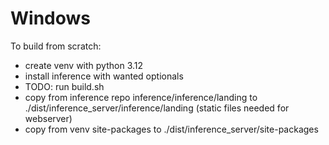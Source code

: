 # Windows

To build from scratch:

 - create venv with python 3.12
 - install inference with wanted optionals
 - TODO: run build.sh
 - copy from inference repo inference/inference/landing to ./dist/inference_server/inference/landing (static files needed for webserver)
 - copy from venv site-packages to ./dist/inference_server/site-packages
 
